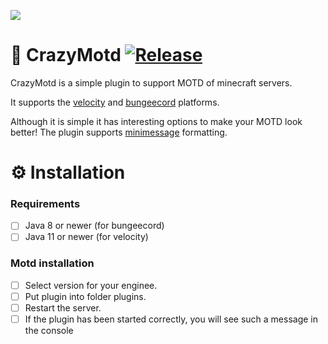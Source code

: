 ![](https://i.imgur.com/2L2Yu20.png)

# 📝 CrazyMotd [![Release](https://img.shields.io/github/v/release/kerpsondev/CrazyMotd.svg)](https://github.com/kerpsondev/CrazyMotd/releases)

CrazyMotd is a simple plugin to support MOTD of minecraft servers.
</br>

It supports the [velocity](https://papermc.io/downloads/velocity) and [bungeecord](https://ci.md-5.net/job/BungeeCord/) platforms.
</br>

Although it is simple it has interesting options to make your MOTD look better! The plugin supports [minimessage](https://docs.advntr.dev/minimessage/format.html) formatting.
<br>

# ⚙️ Installation
### Requirements
- [ ] Java 8 or newer (for bungeecord)
- [ ] Java 11 or newer (for velocity)

### Motd installation
- [ ] Select version for your enginee.
- [ ] Put plugin into folder plugins.
- [ ] Restart the server.
- [ ] If the plugin has been started correctly, you will see such a message in the console
<br>
